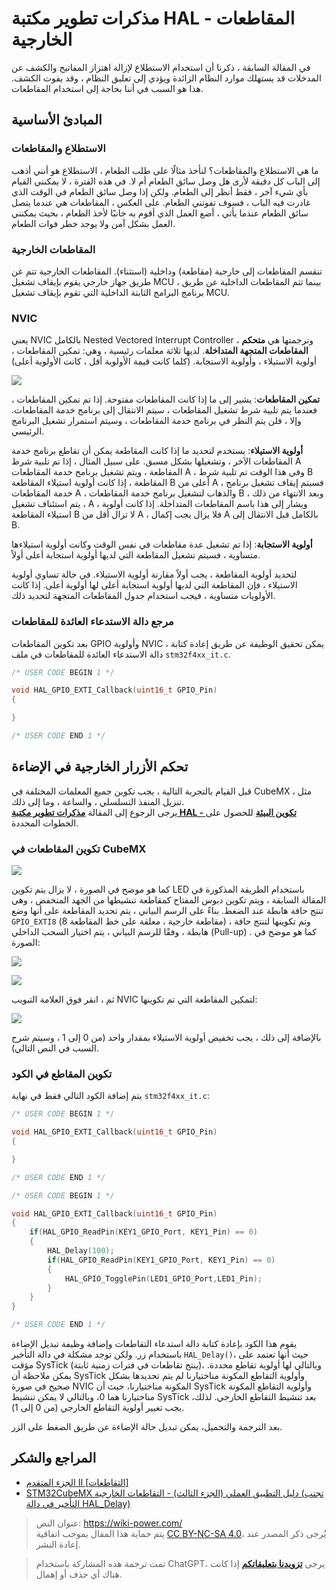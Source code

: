 # مذكرات تطوير مكتبة HAL - المقاطعات الخارجية

في المقالة السابقة ، ذكرنا أن استخدام الاستطلاع لإزالة اهتزاز المفاتيح والكشف عن المدخلات قد يستهلك موارد النظام الزائدة ويؤدي إلى تعليق النظام ، وقد يفوت الكشف. هذا هو السبب في أننا بحاجة إلى استخدام المقاطعات.

## المبادئ الأساسية

### الاستطلاع والمقاطعات

ما هي الاستطلاع والمقاطعات؟ لنأخذ مثالًا على طلب الطعام ، الاستطلاع هو أنني أذهب إلى الباب كل دقيقة لأرى هل وصل سائق الطعام أم لا. في هذه الفترة ، لا يمكنني القيام بأي شيء آخر ، فقط أنظر إلى الطعام. ولكن إذا وصل سائق الطعام في الوقت الذي غادرت فيه الباب ، فسوف تفوتني الطعام. على العكس ، المقاطعات هي عندما يتصل سائق الطعام عندما يأتي ، أضع العمل الذي أقوم به جانبًا لأخذ الطعام ، بحيث يمكنني العمل بشكل آمن ولا يوجد خطر فوات الطعام.

### المقاطعات الخارجية

تنقسم المقاطعات إلى خارجية (مقاطعة) وداخلية (استثناء). المقاطعات الخارجية تتم عن طريق جهاز خارجي يقوم بإيقاف تشغيل MCU ، بينما تتم المقاطعات الداخلية عن طريق برنامج البرامج الثابتة الداخلية التي تقوم بإيقاف تشغيل MCU.

### NVIC

يعني NVIC بالكامل Nested Vectored Interrupt Controller ، وترجمتها هي **متحكم المقاطعات المتجهة المتداخلة**. لديها ثلاثة معلمات رئيسية ، وهي: تمكين المقاطعات ، أولوية الاستيلاء ، وأولوية الاستجابة. (كلما كانت قيمة الأولوية أقل ، كانت الأولوية أعلى)

![](https://img.wiki-power.com/d/wiki-media/img/20210206121058.png)

**تمكين المقاطعات**: يشير إلى ما إذا كانت المقاطعات مفتوحة. إذا تم تمكين المقاطعات ، فعندما يتم تلبية شرط تشغيل المقاطعات ، سيتم الانتقال إلى برنامج خدمة المقاطعات. وإلا ، فلن يتم النظر في برنامج خدمة المقاطعات ، وسيتم استمرار تشغيل البرنامج الرئيسي.

**أولوية الاستيلاء**: يستخدم لتحديد ما إذا كانت المقاطعة يمكن أن تقاطع برنامج خدمة المقاطعات الآخر ، وتشغيلها بشكل مسبق. على سبيل المثال ، إذا تم تلبية شرط A المقاطعة ، ويتم تشغيل برنامج خدمة المقاطعات A ، وفي هذا الوقت تم تلبية شرط B المقاطعة ، إذا كانت أولوية استيلاء المقاطعة B أعلى من A ، فسيتم إيقاف تشغيل برنامج خدمة المقاطعات A ، والذهاب لتشغيل برنامج خدمة المقاطعات B ، وبعد الانتهاء من ذلك ، يتم استئناف تشغيل A ، ويشار إلى هذا باسم المقاطعات المتداخلة. إذا كانت أولوية استيلاء المقاطعة B لا تزال أقل من A ، فلا يزال يجب إكمال A بالكامل قبل الانتقال إلى B.

**أولوية الاستجابة**: إذا تم تشغيل عدة مقاطعات في نفس الوقت وكانت أولوية استيلاءها متساوية ، فسيتم تشغيل المقاطعة التي لديها أولوية استجابة أعلى أولاً.

لتحديد أولوية المقاطعة ، يجب أولاً مقارنة أولوية الاستيلاء. في حالة تساوي أولوية الاستيلاء ، فإن المقاطعة التي لديها أولوية استجابة أعلى لها أولوية أعلى. إذا كانت الأولويات متساوية ، فيجب استخدام جدول المقاطعات المتجهة لتحديد ذلك.

### مرجع دالة الاستدعاء العائدة للمقاطعات

بعد تكوين المقاطعات GPIO وأولوية NVIC ، يمكن تحقيق الوظيفة عن طريق إعادة كتابة دالة الاستدعاء العائدة للمقاطعات في ملف `stm32f4xx_it.c`.

```c
/* USER CODE BEGIN 1 */

void HAL_GPIO_EXTI_Callback(uint16_t GPIO_Pin)
{

}

/* USER CODE END 1 */
```

## تحكم الأزرار الخارجية في الإضاءة

قبل القيام بالتجربة التالية ، يجب تكوين جميع المعلمات المختلفة في CubeMX ، مثل تنزيل المنفذ التسلسلي ، والساعة ، وما إلى ذلك.  
يرجى الرجوع إلى المقالة [**مذكرات تطوير مكتبة HAL - تكوين البيئة**](https://wiki-power.com/ar/HAL%E5%BA%93%E5%BC%80%E5%8F%91%E7%AC%94%E8%AE%B0-%E7%8E%AF%E5%A2%83%E9%85%8D%E7%BD%AE) للحصول على الخطوات المحددة.

### تكوين المقاطعات في CubeMX

![](https://img.wiki-power.com/d/wiki-media/img/20210205150422.png)

كما هو موضح في الصورة ، لا يزال يتم تكوين LED باستخدام الطريقة المذكورة في المقالة السابقة ، ويتم تكوين دبوس المفتاح كمقاطعة تنشيطها من الجهد المنخفض ، وهي تنتج حافة هابطة عند الضغط. بناءً على الرسم البياني ، يتم تحديد المقاطعة على أنها وضع `GPIO_EXTI8` (مقاطعة خارجية ، معلقة على خط المقاطعة 8) ، وتم تكوينها لتنتج حافة هابطة ، وفقًا للرسم البياني ، يتم اختيار السحب الداخلي (Pull-up) . كما هو موضح في الصورة:

![](https://img.wiki-power.com/d/wiki-media/img/20210403222304.png)

![](https://img.wiki-power.com/d/wiki-media/img/20210206131409.png)

ثم ، انقر فوق العلامة التبويب NVIC لتمكين المقاطعة التي تم تكوينها:

![](https://img.wiki-power.com/d/wiki-media/img/20210206134916.png)

بالإضافة إلى ذلك ، يجب تخفيض أولوية الاستيلاء بمقدار واحد (من 0 إلى 1 ، وسيتم شرح السبب في النص التالي).

### تكوين المقاطع في الكود

يتم إضافة الكود التالي فقط في نهاية `stm32f4xx_it.c`:

```c
/* USER CODE BEGIN 1 */

void HAL_GPIO_EXTI_Callback(uint16_t GPIO_Pin)
{

}

/* USER CODE END 1 */
```

```c title="stm32f4xx_it.c"
/* USER CODE BEGIN 1 */

void HAL_GPIO_EXTI_Callback(uint16_t GPIO_Pin)
{
    if(HAL_GPIO_ReadPin(KEY1_GPIO_Port, KEY1_Pin) == 0)
    {
        HAL_Delay(100);
        if(HAL_GPIO_ReadPin(KEY1_GPIO_Port, KEY1_Pin) == 0)
        {
            HAL_GPIO_TogglePin(LED1_GPIO_Port,LED1_Pin);
        }
    }
}

/* USER CODE END 1 */
```

يقوم هذا الكود بإعادة كتابة دالة استدعاء التقاطعات وإضافة وظيفة تبديل الإضاءة باستخدام زر. ولكن توجد مشكلة في دالة التأخير `HAL_Delay()`، حيث أنها تعتمد على مؤقت SysTick (ينتج تقاطعات في فترات زمنية ثابتة)، وبالتالي لها أولوية تقاطع محددة. يمكن ملاحظة أن SysTick وأولوية التقاطع المكونة مناختيارنا لم يتم تحديدها بشكل صحيح في صورة NVIC المكونة مناختيارنا، حيث أن SysTick وأولوية التقاطع المكونة مناختيارنا هما 0، وبالتالي لا يمكن تنشيط SysTick بعد تنشيط التقاطع الخارجي. لذلك، يجب تغيير أولوية التقاطع الخارجي (من 0 إلى 1).

بعد الترجمة والتحميل، يمكن تبديل حالة الإضاءة عن طريق الضغط على الزر.

## المراجع والشكر

- [الجزء المتقدم II [التقاطعات]](https://alchemicronin.github.io/posts/ff6aca34/)
- [STM32CubeMX دليل التطبيق العملي (الجزء الثالث) - التقاطعات الخارجية (تجنب التأخير في دالة HAL_Delay)](https://blog.csdn.net/weixin_43892323/article/details/104383560?utm_medium=distribute.pc_relevant.none-task-blog-BlogCommendFromMachineLearnPai2-1.control&depth_1-utm_source=distribute.pc_relevant.none-task-blog-BlogCommendFromMachineLearnPai2-1.control)

> عنوان النص: <https://wiki-power.com/>  
> يتم حماية هذا المقال بموجب اتفاقية [CC BY-NC-SA 4.0](https://creativecommons.org/licenses/by/4.0/deed.zh)، يُرجى ذكر المصدر عند إعادة النشر.

> تمت ترجمة هذه المشاركة باستخدام ChatGPT، يرجى [**تزويدنا بتعليقاتكم**](https://github.com/linyuxuanlin/Wiki_MkDocs/issues/new) إذا كانت هناك أي حذف أو إهمال.
